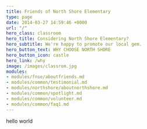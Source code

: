 ```yaml
---
title: Friends of North Shore Elementary
type: page
date: 2014-03-27 14:59:46 +0000
url: "/"
hero_class: classroom
hero_title: Considering North Shore Elementary?
hero_subtitle: We're happy to promote our local gem.
hero_button_text: WHY CHOOSE NORTH SHORE
hero_button_icon: castle
hero_link: /why
image: /images/classrom.jpg
modules:
- modules/fnse/aboutfriends.md
- modules/common/testimonial.md
- modules/northshore/aboutnorthshore.md
- modules/common/spotlight.md
- modules/common/volunteer.md
- modules/common/faq1.md
---
```

hello world